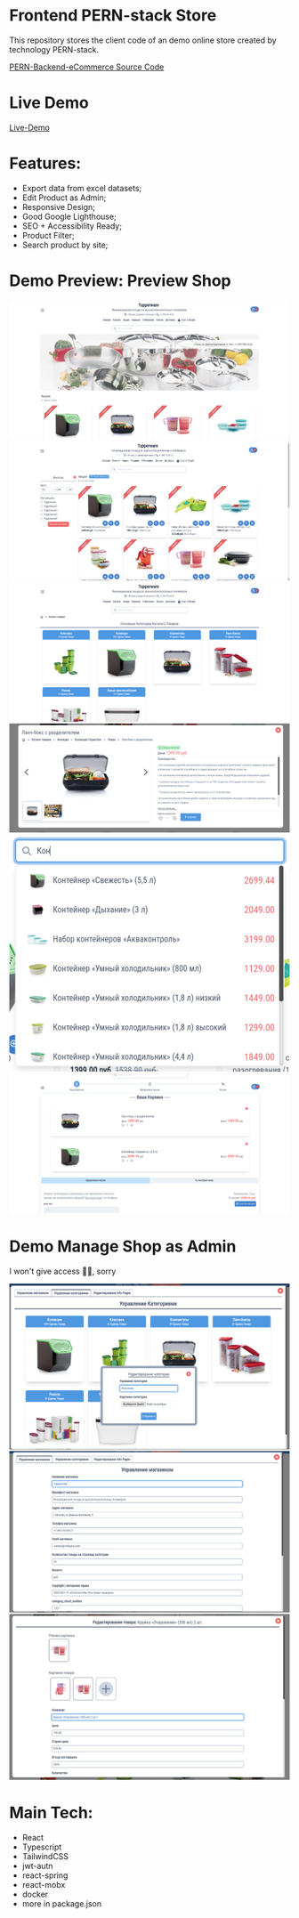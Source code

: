 # Frontend PERN-stack Store

This repository stores the client code of an demo online store created by technology PERN-stack.

[PERN-Backend-eCommerce Source Code](https://github.com/AndrewDrewDev/PERN-Backend-eCommerce)

# Live Demo

[Live-Demo](https://pern-eccomerce-demo.netlify.app/)

# Features:

- Export data from excel datasets;
- Edit Product as Admin;
- Responsive Design;
- Good Google Lighthouse;
- SEO + Accessibility Ready;
- Product Filter;
- Search product by site;

# Demo Preview: Preview Shop

![demo-main.png](https://github.com/AndrewDrewDev/PERN-Frontend-eCommerce/blob/main/assets-for-readme/demo-main.png?raw=true)
![demo-category.png](https://github.com/AndrewDrewDev/PERN-Frontend-eCommerce/blob/main/assets-for-readme/demo-category.png?raw=true)
![demo-catalog.png](https://github.com/AndrewDrewDev/PERN-Frontend-eCommerce/blob/main/assets-for-readme/demo-catalog.png?raw=true)
![demo-quick-view.png](https://github.com/AndrewDrewDev/PERN-Frontend-eCommerce/blob/main/assets-for-readme/demo-quick-view.png?raw=true)
![demo-search.png](https://github.com/AndrewDrewDev/PERN-Frontend-eCommerce/blob/main/assets-for-readme/demo-search.png?raw=true)
![demo-cart.png](https://github.com/AndrewDrewDev/PERN-Frontend-eCommerce/blob/main/assets-for-readme/demo-cart.png?raw=true)

# Demo Manage Shop as Admin

I won't give access 🙅‍♂️, sorry

![admin-manage-catalog.png](https://github.com/AndrewDrewDev/PERN-Frontend-eCommerce/blob/main/assets-for-readme/admin-manage-catalog.png?raw=true)
![admin-manage-shop.png](https://github.com/AndrewDrewDev/PERN-Frontend-eCommerce/blob/main/assets-for-readme/admin-manage-shop.png?raw=true)
![admin-product-edit.png](https://github.com/AndrewDrewDev/PERN-Frontend-eCommerce/blob/main/assets-for-readme/admin-product-edit.png?raw=true)

# Main Tech:

- React
- Typescript
- TailwindCSS
- jwt-autn
- react-spring
- react-mobx
- docker
- more in package.json




